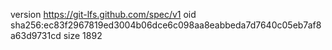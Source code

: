 version https://git-lfs.github.com/spec/v1
oid sha256:ec83f2967819ed3004b06dce6c098aa8eabbeda7d7640c05eb7af8a63d9731cd
size 1892
